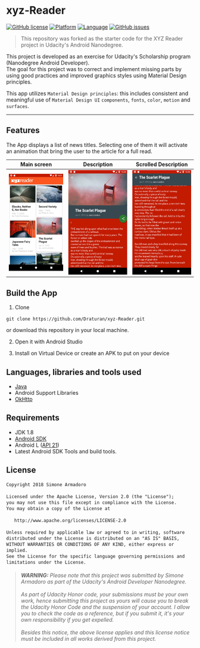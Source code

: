 # xyz-Reader

[![GitHub license](https://img.shields.io/github/license/Draturan/xyz-Reader.svg)](https://github.com/Draturan/xyz-Reader/blob/master/LICENSE)
[![Platform](https://img.shields.io/badge/platform-Android-blue.svg)](https://www.android.com)
[![Language](https://img.shields.io/badge/language-Java-blue.svg)](https://www.android.com)
[![GitHub issues](https://img.shields.io/github/issues/Draturan/xyz-Reader.svg)](https://github.com/Draturan/BakingApp/issues)

>This repository was forked as the starter code for the XYZ Reader project in Udacity's Android Nanodegree.

This project is developed as an exercise for Udacity's Scholarship program (Nanodegree Android Developer).<br/>
The goal for this project was to correct and implement missing parts by using good practices and improved graphics styles using Material Design principles.

This app utilizes `Material Design principles`: this includes consistent and meaningful use of `Material Design UI` `components`, `fonts`, `color`, `motion` and `surfaces`.

<hr>

## Features

The App displays a list of news titles. Selecting one of them it will activate an animation that bring the user to the article for a full read.

| Main screen | Description | Scrolled Description |
| ------- | ------ | ----- |
| <img src="https://raw.githubusercontent.com/Draturan/xyz-Reader/master/assets/XYZReader_Homepage.png" width="200px" alt="Main Activity"/> |  <img src="https://raw.githubusercontent.com/Draturan/xyz-Reader/master/assets/XYZReader_Description.png" width="200px" alt="Description Activity"/> | <img src="https://raw.githubusercontent.com/Draturan/xyz-Reader/master/assets/XYZReader_DescriptionScrolled.png" width="200px" alt="Scrolled Description Activity"/> |

## Build the App

1. Clone
```
git clone https://github.com/Draturan/xyz-Reader.git
```
  or download this repository in your local machine.

2. Open it with Android Studio

3. Install on Virtual Device or create an APK to put on your device

## Languages, libraries and tools used

* [Java](https://docs.oracle.com/javase/8/)
* Android Support Libraries
* [OkHttp](http://square.github.io/okhttp/)

## Requirements

* JDK 1.8
* [Android SDK](https://developer.android.com/studio/index.html)
* Android L ([API 21](https://developer.android.com/preview/api-overview.html))
* Latest Android SDK Tools and build tools.

## License

```
Copyright 2018 Simone Armadoro

Licensed under the Apache License, Version 2.0 (the "License");
you may not use this file except in compliance with the License.
You may obtain a copy of the License at

   http://www.apache.org/licenses/LICENSE-2.0

Unless required by applicable law or agreed to in writing, software
distributed under the License is distributed on an "AS IS" BASIS,
WITHOUT WARRANTIES OR CONDITIONS OF ANY KIND, either express or implied.
See the License for the specific language governing permissions and
limitations under the License.
```
> ###### **WARNING:** Please note that this project was submitted by Simone Armadoro as part of the Udacity's Android Developer Nanodegree.<br/><br/> As part of Udacity Honor code, your submissions must be your own work, hence submitting this project as yours will cause you to break the Udacity Honor Code and the suspension of your account. I allow you to check the code as a reference, but if you submit it, it's your own responsibility if you get expelled.<br/><br/> Besides this notice, the above license applies and this license notice must be included in all works derived from this project.

